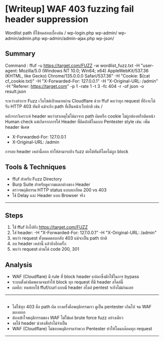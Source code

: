 # [Writeup] WAF 403 fuzzing fail header suppression

Wordlist path ที่ใช้ทดสอบเบื้องต้น
/
wp-login.php
wp-admin/
wp-admin/admin.php
wp-admin/admin-ajax.php
wp-json/

## Summary
Command : 
ffuf -u https://target.com/FUZZ
-w wordlist_fuzz.txt
-H "user-agent: Mozilla/5.0 (Windows NT 10.0; Win64; x64) AppleWebKit/537.36 (KHTML, like Gecko) Chrome/135.0.0.0 Safari/537.36"
-H "Cookie: $(cat cf_cookie.txt)"
-H "X-Forwarded-For: 127.0.0.1"
-H "X-Original-URL: /admin"
-H "Referer: https://target.com"
-p 1
-rate 1
-t 3
-fc 404
-r
-of json
-o result.json

ระหว่างทำการ Fuzz เว็บไซต์เป้าหมายผ่าน Cloudflare ด้วย ffuf พบว่าทุก request ที่ยิงจะได้รับ HTTP 403 ทันที แม้จะยิง path ที่เป็นหน้าเว็บปกติ เช่น /

หลังจากวิเคราะห์ header พบว่าสาเหตุไม่ได้มาจาก path ผิดหรือ cookie ไม่ถูกต้องหรือติดหน้า Human check แต่เกิดจากการใส่ Header ที่ผิดปกติในแบบ Pentester style เช่น:
เพิ่ม header พิเศษ
- X-Forwarded-For: 127.0.0.1
- X-Original-URL: /admin

การลบ header เหล่านี้ออก ทำให้สามารถยิง fuzz ต่อได้ทันทีโดยไม่ถูก block

## Tools & Techniques

- ffuf สำหรับ Fuzz Directory
- Burp Suite สำหรับดูความแตกต่างของ Header
- ตรวจพฤติกรรม HTTP status แบบละเอียด 200 vs 403
- ใช้ Delay และ Header แบบ Browser จริง

---

## Steps

1. ใช้ ffuf ยิงไปยัง https://target.com/FUZZ
2. ใส่ header:  -H "X-Forwarded-For: 127.0.0.1" -H "X-Original-URL: /admin"
3. พบว่า request ทั้งหมดตอบกลับ 403 แม้จะเป็น path ปกติ
4. ลบ header เหล่านี้ แล้วยิงอีกครั้ง:
5. พบว่า request ผ่านได้ code 200, 301

## Analysis

- WAF (Cloudflare) มี rule ที่ block header แปลกซึ่งมักใช้ในการ bypass
- ระบบตั้งค่าผิดพลาดจนทำให้ block ทุก request ที่มี header สไตล์นี้
- ผลคือ: ทดสอบใช้ ffuf/curl แบบมี header สไตล์ pentest จะยิงไม่ผ่านเลย

---

## 

- ไม่ใช่ทุก 403 คือ path ผิด บางครั้งคือพฤติกรรมเรา ดูเป็น pentester เกินไป จน WAF มองออก
- ต้องเข้าใจพฤติกรรมของ WAF ไม่ใช่แค่ brute force fuzz อย่างเดียว
- งดใช้ header น่าสงสัยถ้าไม่จำเป็น
- WAF (Cloudflare) ไม่ชอบพฤติกรรมจำพวก Pentester ทำให้โดนบล๊อคทุก request

---
